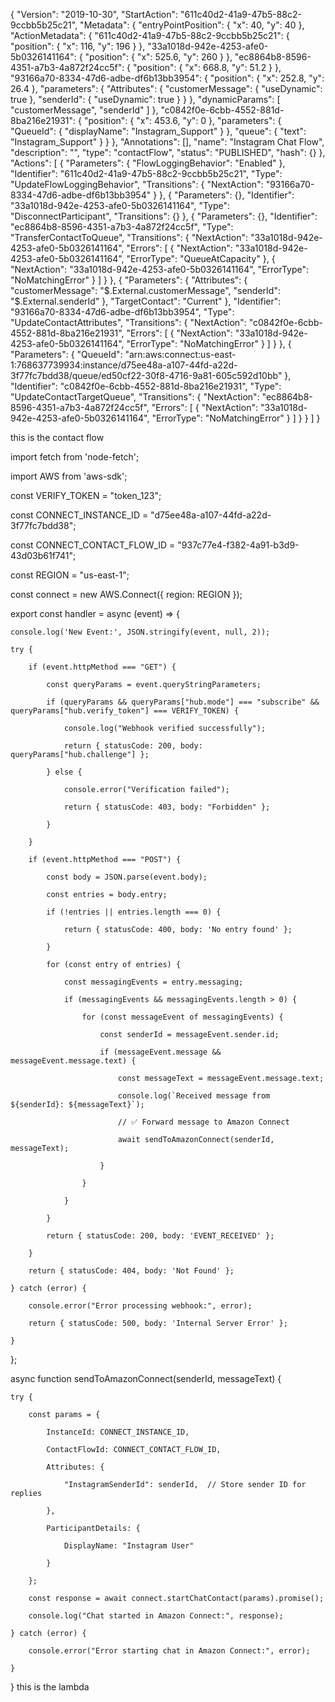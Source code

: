 {
  "Version": "2019-10-30",
  "StartAction": "611c40d2-41a9-47b5-88c2-9ccbb5b25c21",
  "Metadata": {
    "entryPointPosition": {
      "x": 40,
      "y": 40
    },
    "ActionMetadata": {
      "611c40d2-41a9-47b5-88c2-9ccbb5b25c21": {
        "position": {
          "x": 116,
          "y": 196
        }
      },
      "33a1018d-942e-4253-afe0-5b0326141164": {
        "position": {
          "x": 525.6,
          "y": 260
        }
      },
      "ec8864b8-8596-4351-a7b3-4a872f24cc5f": {
        "position": {
          "x": 668.8,
          "y": 51.2
        }
      },
      "93166a70-8334-47d6-adbe-df6b13bb3954": {
        "position": {
          "x": 252.8,
          "y": 26.4
        },
        "parameters": {
          "Attributes": {
            "customerMessage": {
              "useDynamic": true
            },
            "senderId": {
              "useDynamic": true
            }
          }
        },
        "dynamicParams": [
          "customerMessage",
          "senderId"
        ]
      },
      "c0842f0e-6cbb-4552-881d-8ba216e21931": {
        "position": {
          "x": 453.6,
          "y": 0
        },
        "parameters": {
          "QueueId": {
            "displayName": "Instagram_Support"
          }
        },
        "queue": {
          "text": "Instagram_Support"
        }
      }
    },
    "Annotations": [],
    "name": "Instagram Chat Flow",
    "description": "",
    "type": "contactFlow",
    "status": "PUBLISHED",
    "hash": {}
  },
  "Actions": [
    {
      "Parameters": {
        "FlowLoggingBehavior": "Enabled"
      },
      "Identifier": "611c40d2-41a9-47b5-88c2-9ccbb5b25c21",
      "Type": "UpdateFlowLoggingBehavior",
      "Transitions": {
        "NextAction": "93166a70-8334-47d6-adbe-df6b13bb3954"
      }
    },
    {
      "Parameters": {},
      "Identifier": "33a1018d-942e-4253-afe0-5b0326141164",
      "Type": "DisconnectParticipant",
      "Transitions": {}
    },
    {
      "Parameters": {},
      "Identifier": "ec8864b8-8596-4351-a7b3-4a872f24cc5f",
      "Type": "TransferContactToQueue",
      "Transitions": {
        "NextAction": "33a1018d-942e-4253-afe0-5b0326141164",
        "Errors": [
          {
            "NextAction": "33a1018d-942e-4253-afe0-5b0326141164",
            "ErrorType": "QueueAtCapacity"
          },
          {
            "NextAction": "33a1018d-942e-4253-afe0-5b0326141164",
            "ErrorType": "NoMatchingError"
          }
        ]
      }
    },
    {
      "Parameters": {
        "Attributes": {
          "customerMessage": "$.External.customerMessage",
          "senderId": "$.External.senderId"
        },
        "TargetContact": "Current"
      },
      "Identifier": "93166a70-8334-47d6-adbe-df6b13bb3954",
      "Type": "UpdateContactAttributes",
      "Transitions": {
        "NextAction": "c0842f0e-6cbb-4552-881d-8ba216e21931",
        "Errors": [
          {
            "NextAction": "33a1018d-942e-4253-afe0-5b0326141164",
            "ErrorType": "NoMatchingError"
          }
        ]
      }
    },
    {
      "Parameters": {
        "QueueId": "arn:aws:connect:us-east-1:768637739934:instance/d75ee48a-a107-44fd-a22d-3f77fc7bdd38/queue/ed50cf22-30f8-4716-9a81-605c592d10bb"
      },
      "Identifier": "c0842f0e-6cbb-4552-881d-8ba216e21931",
      "Type": "UpdateContactTargetQueue",
      "Transitions": {
        "NextAction": "ec8864b8-8596-4351-a7b3-4a872f24cc5f",
        "Errors": [
          {
            "NextAction": "33a1018d-942e-4253-afe0-5b0326141164",
            "ErrorType": "NoMatchingError"
          }
        ]
      }
    }
  ]
}

this is the contact flow

import fetch from 'node-fetch';

import AWS from 'aws-sdk';

const VERIFY_TOKEN = "token_123";

const CONNECT_INSTANCE_ID = "d75ee48a-a107-44fd-a22d-3f77fc7bdd38";

const CONNECT_CONTACT_FLOW_ID = "937c77e4-f382-4a91-b3d9-43d03b61f741";  

const REGION = "us-east-1";  

const connect = new AWS.Connect({ region: REGION });

export const handler = async (event) => {

    console.log('New Event:', JSON.stringify(event, null, 2));

    try {

        if (event.httpMethod === "GET") {

            const queryParams = event.queryStringParameters;

            if (queryParams && queryParams["hub.mode"] === "subscribe" && queryParams["hub.verify_token"] === VERIFY_TOKEN) {

                console.log("Webhook verified successfully");

                return { statusCode: 200, body: queryParams["hub.challenge"] };

            } else {

                console.error("Verification failed");

                return { statusCode: 403, body: "Forbidden" };

            }

        }

        if (event.httpMethod === "POST") {

            const body = JSON.parse(event.body);

            const entries = body.entry;

            if (!entries || entries.length === 0) {

                return { statusCode: 400, body: 'No entry found' };

            }

            for (const entry of entries) {

                const messagingEvents = entry.messaging;

                if (messagingEvents && messagingEvents.length > 0) {

                    for (const messageEvent of messagingEvents) {

                        const senderId = messageEvent.sender.id;

                        if (messageEvent.message && messageEvent.message.text) {

                            const messageText = messageEvent.message.text;

                            console.log(`Received message from ${senderId}: ${messageText}`);

                            // ✅ Forward message to Amazon Connect

                            await sendToAmazonConnect(senderId, messageText);

                        }

                    }

                }

            }

            return { statusCode: 200, body: 'EVENT_RECEIVED' };

        }

        return { statusCode: 404, body: 'Not Found' };

    } catch (error) {

        console.error("Error processing webhook:", error);

        return { statusCode: 500, body: 'Internal Server Error' };

    }

};



async function sendToAmazonConnect(senderId, messageText) {

    try {

        const params = {

            InstanceId: CONNECT_INSTANCE_ID,

            ContactFlowId: CONNECT_CONTACT_FLOW_ID,

            Attributes: {

                "InstagramSenderId": senderId,  // Store sender ID for replies

            },

            ParticipantDetails: {

                DisplayName: "Instagram User"

            }

        };

        const response = await connect.startChatContact(params).promise();

        console.log("Chat started in Amazon Connect:", response);

    } catch (error) {

        console.error("Error starting chat in Amazon Connect:", error);

    }

} 
this is the lambda
